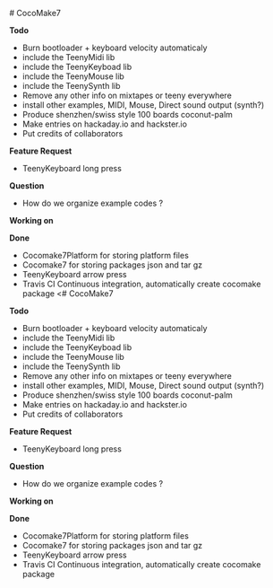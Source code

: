 <trello># CocoMake7

**Todo**
* Burn bootloader + keyboard velocity automaticaly
* include the TeenyMidi lib
* include the TeenyKeyboad lib
* include the TeenyMouse lib
* include the TeenySynth lib
* Remove any other info on mixtapes or teeny everywhere
* install other examples, MIDI, Mouse, Direct sound output (synth?)
* Produce shenzhen/swiss style 100 boards coconut-palm
* Make entries on hackaday.io and hackster.io
* Put credits of collaborators

**Feature Request**
* TeenyKeyboard long press

**Question**
* How do we organize example codes ?

**Working on**

**Done**
* Cocomake7Platform for storing platform files
* Cocomake7 for storing packages json and tar gz
* TeenyKeyboard arrow press
* Travis CI Continuous integration, automatically create cocomake package
<# CocoMake7

**Todo**
* Burn bootloader + keyboard velocity automaticaly
* include the TeenyMidi lib
* include the TeenyKeyboad lib
* include the TeenyMouse lib
* include the TeenySynth lib
* Remove any other info on mixtapes or teeny everywhere
* install other examples, MIDI, Mouse, Direct sound output (synth?)
* Produce shenzhen/swiss style 100 boards coconut-palm
* Make entries on hackaday.io and hackster.io
* Put credits of collaborators

**Feature Request**
* TeenyKeyboard long press

**Question**
* How do we organize example codes ?

**Working on**

**Done**
* Cocomake7Platform for storing platform files
* Cocomake7 for storing packages json and tar gz
* TeenyKeyboard arrow press
* Travis CI Continuous integration, automatically create cocomake package
